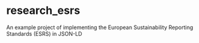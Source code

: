 # research_esrs
An example project of implementing the European Sustainability Reporting Standards (ESRS) in JSON-LD
